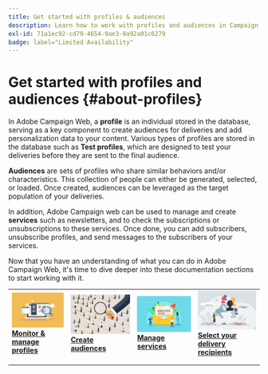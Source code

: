 ```yaml
---
title: Get started with profiles & audiences
description: Learn how to work with profiles and audiences in Campaign Web
exl-id: 71a1ec92-cd79-4654-9ae3-9a92a01c6279
badge: label="Limited Availability"
---
```

# Get started with profiles and audiences {#about-profiles}

In Adobe Campaign Web, a **profile** is an individual stored in the database, serving as a key component to create audiences for deliveries and add personalization data to your content. Various types of profiles are stored in the database such as **Test profiles**, which are designed to test your deliveries before they are sent to the final audience.

**Audiences** are sets of profiles who share similar behaviors and/or characteristics. This collection of people can either be generated, selected, or loaded.  Once created, audiences can be leveraged as the target population of your deliveries.

In addition, Adobe Campaign web can be used to manage and create **services** such as newsletters, and to check the subscriptions or unsubscriptions to these services. Once done, you can add subscribers, unsubscribe profiles, and send messages to the subscribers of your services.

Now that you have an understanding of what you can do in Adobe Campaign Web, it's time to dive deeper into these documentation sections to start working with it.

<table style="table-layout:fixed"><tr style="border: 0;">
<td>
<a href="about-recipients.md">
<img src="../assets/do-not-localize/profiles-audiences-profile.png">
</a>
<div>
<a href="about-recipients.md"><strong>Monitor & manage profiles</strong></a>
</div>
<p>
</td>
<td>
<a href="create-audience.md">
<img alt="Lead" src="../assets/do-not-localize/profiles-audiences-audience.png">
</a>
<div><a href="create-audience.md"><strong>Create audiences</strong>
</div>
<p>
</td>
<td>
<a href="manage-services.md">
<img alt="Infrequent" src="../assets/do-not-localize/profiles-audiences-service.png">
</a>
<div>
<a href="manage-services.md"><strong>Manage services</strong></a>
</div>
<p></td>
<td>
<a href="add-audience.md">
<img alt="Infrequent" src="../assets/do-not-localize/profiles-audiences-deliveries.png">
</a>
<div>
<a href="add-audience.md"><strong>Select your delivery recipients</strong></a>
</div>
<p></td>
</tr></table>
